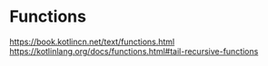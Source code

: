 # Functions

https://book.kotlincn.net/text/functions.html
https://kotlinlang.org/docs/functions.html#tail-recursive-functions
